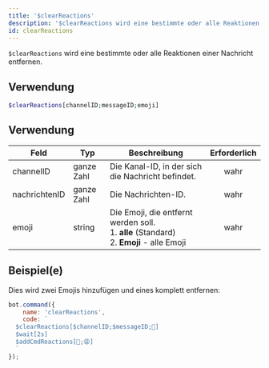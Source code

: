 ```yaml
---
title: '$clearReactions'
description: '$clearReactions wird eine bestimmte oder alle Reaktionen einer Nachricht entfernen.'
id: clearReactions
---
```


`$clearReactions` wird eine bestimmte oder alle Reaktionen einer Nachricht entfernen.

## Verwendung

```php
$clearReactions[channelID;messageID;emoji]
```

## Verwendung

| Feld          | Typ        | Beschreibung                                                                                                    | Erforderlich |
| ------------- | ---------- | --------------------------------------------------------------------------------------------------------------- |:------------:|
| channelID     | ganze Zahl | Die Kanal-ID, in der sich die Nachricht befindet.                                                               |     wahr     |
| nachrichtenID | ganze Zahl | Die Nachrichten-ID.                                                                                             |     wahr     |
| emoji         | string     | Die Emoji, die entfernt werden soll. <br /> 1. **alle** (Standard) <br /> 2. **Emoji** - alle Emoji |     wahr     |

## Beispiel(e)

Dies wird zwei Emojis hinzufügen und eines komplett entfernen:

```javascript
bot.command({
    name: 'clearReactions',
    code: `
  $clearReactions[$channelID;$messageID;🥱]
  $wait[2s]
  $addCmdReactions[🥱;😩]
  `
});
```
